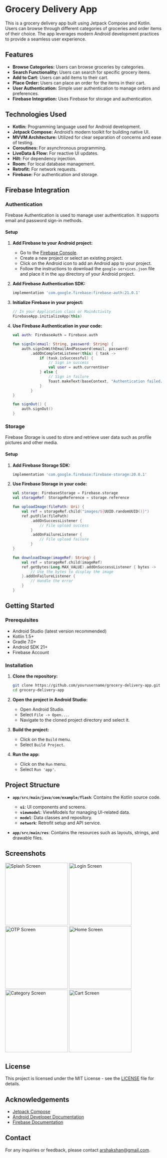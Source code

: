 # Grocery Delivery App

This is a grocery delivery app built using Jetpack Compose and Kotlin. Users can browse through different categories of groceries and order items of their choice. The app leverages modern Android development practices to provide a seamless user experience.

## Features

- **Browse Categories:** Users can browse groceries by categories.
- **Search Functionality:** Users can search for specific grocery items.
- **Add to Cart:** Users can add items to their cart.
- **Place Order:** Users can place an order for the items in their cart.
- **User Authentication:** Simple user authentication to manage orders and preferences.
- **Firebase Integration:** Uses Firebase for storage and authentication.

## Technologies Used

- **Kotlin:** Programming language used for Android development.
- **Jetpack Compose:** Android’s modern toolkit for building native UI.
- **MVVM Architecture:** Utilized for clear separation of concerns and ease of testing.
- **Coroutines:** For asynchronous programming.
- **LiveData & Flow:** For reactive UI updates.
- **Hilt:** For dependency injection.
- **Room:** For local database management.
- **Retrofit:** For network requests.
- **Firebase:** For authentication and storage.

## Firebase Integration

### Authentication

Firebase Authentication is used to manage user authentication. It supports email and password sign-in methods.

#### Setup

1. **Add Firebase to your Android project:**
   - Go to the [Firebase Console](https://console.firebase.google.com/).
   - Create a new project or select an existing project.
   - Click on the Android icon to add an Android app to your project.
   - Follow the instructions to download the `google-services.json` file and place it in the `app` directory of your Android project.

2. **Add Firebase Authentication SDK:**
   ```gradle
   implementation 'com.google.firebase:firebase-auth:21.0.1'
   ```

3. **Initialize Firebase in your project:**
   ```kotlin
   // In your Application class or MainActivity
   FirebaseApp.initializeApp(this)
   ```

4. **Use Firebase Authentication in your code:**
   ```kotlin
   val auth: FirebaseAuth = Firebase.auth

   fun signIn(email: String, password: String) {
       auth.signInWithEmailAndPassword(email, password)
           .addOnCompleteListener(this) { task ->
               if (task.isSuccessful) {
                   // Sign in success
                   val user = auth.currentUser
               } else {
                   // Sign in failure
                   Toast.makeText(baseContext, "Authentication failed.", Toast.LENGTH_SHORT).show()
               }
           }
   }

   fun signOut() {
       auth.signOut()
   }
   ```

### Storage

Firebase Storage is used to store and retrieve user data such as profile pictures and other media.

#### Setup

1. **Add Firebase Storage SDK:**
   ```gradle
   implementation 'com.google.firebase:firebase-storage:20.0.1'
   ```

2. **Use Firebase Storage in your code:**
   ```kotlin
   val storage: FirebaseStorage = Firebase.storage
   val storageRef: StorageReference = storage.reference

   fun uploadImage(filePath: Uri) {
       val ref = storageRef.child("images/${UUID.randomUUID()}")
       ref.putFile(filePath)
           .addOnSuccessListener {
               // File upload success
           }
           .addOnFailureListener {
               // File upload failure
           }
   }

   fun downloadImage(imageRef: String) {
       val ref = storageRef.child(imageRef)
       ref.getBytes(Long.MAX_VALUE).addOnSuccessListener { bytes ->
           // Use the bytes to display the image
       }.addOnFailureListener {
           // Handle the error
       }
   }
   ```

## Getting Started

### Prerequisites

- Android Studio (latest version recommended)
- Kotlin 1.5+
- Gradle 7.0+
- Android SDK 21+
- Firebase Account

### Installation

1. **Clone the repository:**
   ```bash
   git clone https://github.com/yourusername/grocery-delivery-app.git
   cd grocery-delivery-app
   ```

2. **Open the project in Android Studio:**
   - Open Android Studio.
   - Select `File -> Open...`.
   - Navigate to the cloned project directory and select it.

3. **Build the project:**
   - Click on the `Build` menu.
   - Select `Build Project`.

4. **Run the app:**
   - Click on the `Run` menu.
   - Select `Run 'app'`.

## Project Structure

- **`app/src/main/java/com/example/flash`**: Contains the Kotlin source code.
  - **`ui`**: UI components and screens.
  - **`viewmodel`**: ViewModels for managing UI-related data.
  - **`model`**: Data classes and repository.
  - **`network`**: Retrofit setup and API service.

- **`app/src/main/res`**: Contains the resources such as layouts, strings, and drawable files.

## Screenshots


<img src="screenshots/Splash.jpg" alt="Splash Screen" width="200"/>
<img src="screenshots/Login.jpg" alt="Login Screen" width="200"/>
<img src="screenshots/OTP_Verification.jpg" alt="OTP Screen" width="200"/>
<img src="screenshots/home.jpg" alt="Home Screen" width="200"/>
<img src="screenshots/category.jpg" alt="Category Screen" width="200">
<img src="screenshots/cart.jpg" alt="Cart Screen" width="200"/>


## License

This project is licensed under the MIT License - see the [LICENSE](LICENSE) file for details.

## Acknowledgements

- [Jetpack Compose](https://developer.android.com/jetpack/compose)
- [Android Developer Documentation](https://developer.android.com/docs)
- [Firebase Documentation](https://firebase.google.com/docs)

## Contact

For any inquiries or feedback, please contact [arshakshan@gmail.com](arshakshan@gmail.com).
